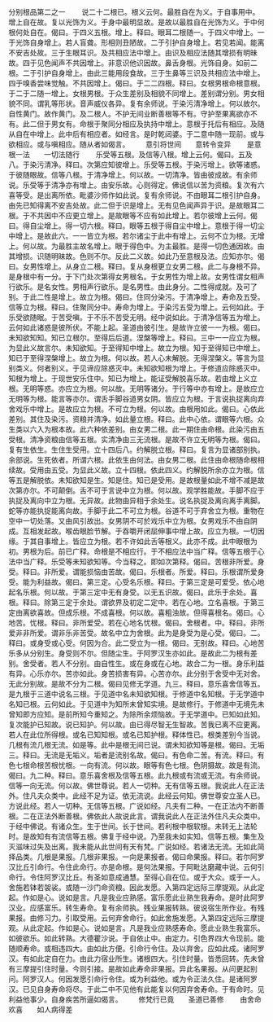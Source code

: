 <!-- { "loadSidebar": true } -->
分别根品第二之一
　　说二十二根已。根义云何。最胜自在为义。于自事用中。增上自在故。复以光饰为义。于身中最明显故。是故以最胜自在光饰为义。于中何根何处自在。偈曰。于四义五根。增上。释曰。眼耳二根随一。于四义中增上。一于光饰自身增上。若人盲聋。形相则丑陋故。二于引护自身增上。若见若闻。能离不安吉处故。三于生眼耳识。及共相应法中增上。由识及相应法随其增损有明昧故。四于见色闻声不共因增上。非意识他识因故。鼻舌身根。光饰自身。如前二根。二于引护自身增上。由此三能用段食故。三于生鼻等三识及共相应法中增上。四于嗅香尝味觉触。不共因增上。偈曰。于二二四根。释曰。女根男根命根意根。于二于二随一增上。女根男根。于众生差别及相貌不同增上。差别谓分别。男女相貌不同。谓乳等形状。音声威仪各异。复有余师说。于染污清净增上。何以故尔。自性黄门。故作黄门。及二根人。不护无间业断善根等不有。守护至果离欲亦不有。此二但于男女有。命根于聚同分相应及执持中增上。意根于托后有相应。及随从自在中增上。此中后有相应者。如经言。是时乾闼婆。于二意中随一现前。或与欲相应。或与嗔相应。随从者如偈言。
　　意引将世间　　意转令变异
　　是意根一法　　一切法随行
　　乐受等五根。及信等八根。增上云何。偈曰。五及八。于染污清净。释曰。次第应知彼增上。乐受等五根。于染污增上。欲等诸惑。于彼随眼故。信等八根。于清净增上。何以故。一切清净。皆由彼成故。有余师说。乐受等于清净亦有增上。由安乐故。心则得定。佛说信以苦为资粮。复次有六喜等受。是出离所依。毗婆沙师作如此说。复有余师说。不由眼耳二根引护自身。由先已知得离不安吉处故。此二但于识是增上。无有见色闻声异于识。是故眼耳二根。于不共因中不应更立增上。是故眼等不应有如此增上。若尔彼增上云何。偈曰。得自尘增上。得一切六根。释曰。眼等五根于得自尘中增上。意根于得一切尘中增上。是故此六。一一皆立为根。若尔诸尘于此中有增上。云何不立为根。无增上。何以故。为最胜主故名增上。眼于得色中。为主最胜。是得一切色通因故。由其增损。识随明昧故。色则不尔。反此二义故。如此乃至意根及法。应知亦尔。偈曰。女男性增上。从身立二根。释曰。复从身根更立女男二根。此二与身根不异。是身根中有一分。于下门处次第得女男根名。于女男性为增上故。女男性谓女相声行欲乐。是名女性。男相声行欲乐。是名男性。由此身分。二性得成就。及可了别。于此二性是增上。故立为根。偈曰。住同分染污。于清净增上。寿命及五受。信等立为根。释曰。住聚同分中。寿命为增上。于染污五受为增上。云何如此。于乐受欲随眠。于苦受嗔。于不乐不苦受无明。经中说如此。于清净信等五为增上。云何如此诸惑是彼所伏。不能上起。圣道由彼引生。是故许立彼一一为根。偈曰。未知欲知知。知已立根尔。至得后后道。涅槃等增上。释曰。三中一一应立为根。为显此义故言尔。未知欲知。于至得知中增上。故立为根。知于至得知已中增上。知已于至得涅槃增上。故立为根。何以故。若人心未解脱。无得涅槃义。等言为显别类义。何者别义。于见谛应除惑灭中。未知欲知根为增上。于修道应除惑灭中。知根为增上。于现世安乐住中。知已为增上。能证受解脱喜乐故。若由增上义立根。无明等惑。亦应立为根。何以故。无明等诸分。于行等中亦有增上。是故应立无明等为根。能言等亦尔。谓舌手脚谷道男女阴。皆应立为根。于言说执捉离向弃舍戏乐中增上。是故应立为根。不可立为根。何以故。由根用如此。偈曰。心依此差别。其住及染污。资粮并清净。如此量立根。释曰。此中心依。谓眼等六根。众生类以六入为根本故。此六种依差别。由女男二根。此一期住由命根。此染污由五受根。清净资粮由信等五根。实清净由三无流根。是故不许立无明等为根。偈曰。复有生依生。生住生受用。立十四后八。约解脱立根。释曰。复言为显诸部别执。余部说。生死依者。所谓六根。此依生由何法。由女男二根。此住由命根随命根相续故。受用由五受。为显此义故。立十四根。依此四义。约解脱所余亦立为根。信等五是解脱依。未知欲知是生。知是住。知已是受用。是故根量如此不增不减是故次第亦尔。不可颠倒。舌不可于言说中立为根。何以故。观学胜能故。手脚不应于执捉及离向中立为根。无异故。此物由异相于余处生。说名执捉及离向离手离脚。蛇等亦能执捉能离向故。手脚于此二不可立为根。谷道不可于弃舍立为根。重物在空中一切处落。又由风引故出。女男阴不可於戏乐中立为根。女男戏乐不由自阴成。互相发起故。喉齿眼脸节解。于吞嚼开闭屈伸事中增上故。应立为根。一切因缘。于其自事增上。皆应立为根。若不许如此舌等根义。此亦不成。此中眼根为初。男根为后。前已广释。命根是不相应行。于不相应法中当广释。信等五根于心法中当广释。乐受等未知欲知等。今当释之。即如次第释。偈曰。苦根非所爱。身受。释曰。非所爱。谓能损恼由苦故。偈曰。乐根者。所爱。释曰。乐根谓所爱身受。能为利益故。偈曰。第三定。心受名乐根。释曰。于第三定是可爱受。依心地起名乐根。何以故。于第三定中无有身受。以无五识故。偈曰。此乐于余处。喜根。释曰。除第三定于余处。谓欲界及初定二定中。若在心地。立名喜根。于第三定由离欲喜故。但成乐根。不成喜根。何以故。喜粗浊故。但得喜根名。偈曰。心地苦。忧根。释曰。非所爱受。若在心地名忧根。偈曰。舍根者。中。释曰。非所爱非非所爱。谓非乐非苦受。故名中立为舍根。此为是身受为是心受。偈曰。二。释曰。或身受或心受。何因为合。此二受立为一根。偈曰。无别故。释曰。心地苦乐多从分别生。身受则不尔。但随尘生。于阿罗汉生亦如此。是故此二为根有差别。舍受者。若人不分别。由自性生。或在身或在心地。故合二为一根。身乐利益有异。心乐亦尔。苦亦如此。身苦损害有异。心苦亦尔。此分别于舍受中无对舍。无此分别故。是故不分为二根。偈曰见修无学道。九三。释曰。意乐喜舍信等五。是九根于三道中说名三根。于见道中名未知欲知根。于修道中名知根。于无学道中名知已根。云何如此。于见道中为知所未曾知实境。是故修行。于修道中无境先未曾知即方应知。是前所知今重知之。为除所余烦恼故。于无学道中。已知如此知。复次能护已知故。说已知护。何以故。由已得尽智无生智故。苦我已离不应更离。若人在此位所得根。或名已知知根。或名已知护根。释体性已。根类差别今当说。几根有流几根无流。如是等。此中是根无间已说。谓未知欲知等是根。偈曰。无垢三。释曰。无流是无垢义。垢者是流别名故。偈曰。有色命二苦。有流。释曰。有色七根命根苦根忧根。一向有流。何以故。眼等有色七根。色阴摄故。故是有流。偈曰。九二种。释曰。意乐喜舍根及信等五根。此九根或有流或无流。有余师说。信等一向无流。何以故。佛世尊说。若人一切种。无有信等五根。我说此人在正法外。住凡夫众类中。此经不足为证。依无流说。此经云何知。佛世尊安立圣人已。方说此经。若人一切种。无信等五根。广说如经。凡夫有二种。一在正法内不断善根。二在正法外断善根。佛依此人故说此言。谓我说此人在正法外住凡夫众类中。于经中佛说。有诸众生。生于世间。长于世间。若利根中根软根。未转无上法轮时。是故知有有流信等五根。佛复于经中说。乃至我未如实知。信等五根。集生及灭滋味过失及出离。我未能从此世间有天有梵。广说如经。若诸法无流。无如此简择品类。几根是果报。几根非果报。一向是果报者。偈曰命果报。释曰。若尔阿罗汉比丘引命行。令住此命行。亦是命根。是何法果报。于阿毗达磨藏中说。云何引命行。令住阿罗汉比丘。有圣如意成通慧。至得心自在位。或于大众。或于一人。舍施若钵若袈裟。或随一沙门命资粮。因此发愿。入第四定远际三摩提观。从此定起。作如是心。说如是言。凡是我业应熟感。富乐愿此业熟生我寿命。是时此阿罗汉业。应感富乐。转生寿命。复有余师执。残业果报转熟。彼说宿生所作业。有残果报。由修习力。引取受用。云何弃舍命行。如此舍施发愿。入第四定远际三摩提观。从此定起。作如是心。说如是言。凡是我业应熟感寿命。愿此业熟生我富乐。如彼欲乐。如此转熟。大德瞿沙说。于自依止中。由定力。引色界四大令现前。能随顺寿命。或相违四大。由如此方便。引命行令住。及以弃舍。应如此成。诸阿罗汉。有如此定自在力。由此力宿业所生。诸根四大。引住时量。皆悉回转。先未曾有三摩提引住时量。今则引接。是故如此寿命非果报。异此名果报。从问更起别问。阿罗汉人。何因发愿引命行令住。或为利益他。或为令正法久住。是诸阿罗汉。已见自身寿命将尽。于此二中不见他有此能复以何因弃舍寿命。于有命时。见利益他事少。自身疾苦所逼如偈言。
　　修梵行已竟　　圣道已善修
　　由舍命欢喜　　如人病得差
